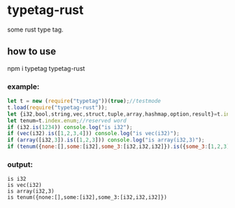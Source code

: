 # typetag-rust

some rust type tag.

## how to use

npm i typetag typetag-rust

### example:

```javascript
let t = new (require("typetag"))(true);//testmode
t.load(require("typetag-rust"));
let {i32,bool,string,vec,struct,tuple,array,hashmap,option,result}=t.index;
let tenum=t.index.enum;//reserved word
if (i32.is(1234)) console.log("is i32");
if (vec(i32).is([1,2,3,4])) console.log("is vec(i32)");
if (array([i32,3]).is([1,2,3])) console.log("is array(i32,3)");
if (tenum({none:[],some:[i32],some_3:[i32,i32,i32]}).is({some_3:[1,2,3]})) console.log("is tenum({none:[],some:[i32],some_3:[i32,i32,i32]})");
```

### output:

```
is i32
is vec(i32)
is array(i32,3)
is tenum({none:[],some:[i32],some_3:[i32,i32,i32]})
```